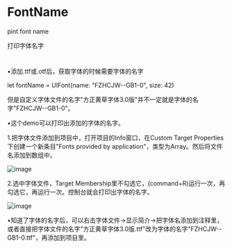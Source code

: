 # FontName
pint font name

打印字体名字
#

•添加.ttf或.otf后，获取字体的时候需要字体的名字

let fontName = UIFont(name: "FZHCJW--GB1-0", size: 42)

但是自定义字体文件的名字"方正黄草字体3.0版"并不一定就是字体的名字"FZHCJW--GB1-0"。

•这个demo可以打印出添加的字体的名字。

1.把字体文件添加到项目中，打开项目的Info窗口，在Custom Target Properties下创建一个新条目"Fonts provided by application"，类型为Array。然后将文件名添加到数组中。

![image](https://github.com/liuyongfa/FontName/blob/master/image_0.png)

2.选中字体文件，Target Membership里不勾选它，(command+R)运行一次，再勾选它，再运行一次。控制台就会打印出字体的名字。

![image](https://github.com/liuyongfa/FontName/blob/master/image_1.png)

•知道了字体的名字后，可以右击字体文件->显示简介->把字体名添加到注释里，或者直接把字体文件的名字"方正黄草字体3.0版.ttf"改为字体的名字"FZHCJW--GB1-0.ttf"，再添加到项目里。
